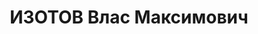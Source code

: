 ---
title: ИЗОТОВ Влас Максимович
description: "Род. в 1896, Московская обл., Детчинский р-н, дер. Авдотино, член ВКП(б)\
  \ до 1935 (исключен). Проживал: г. Калуга. Начальник части водоснабжения \n  Обв.\
  \ по ст. 58 п. 7, 11 УК РСФСР. Приговор: ВК ВС СССР, 16.11.1937 – ВМН. Расстрелян\
  \ 16.11.1937, г.Москва"
---